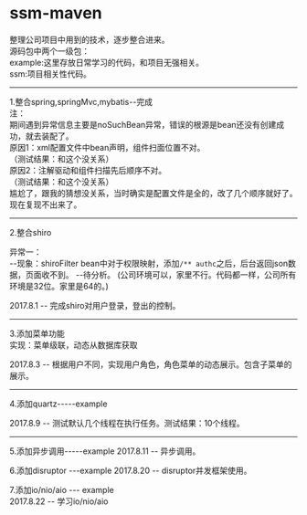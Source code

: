 # ssm-maven
整理公司项目中用到的技术，逐步整合进来。  
源码包中两个一级包：  
example:这里存放日常学习的代码，和项目无强相关。  
ssm:项目相关性代码。   
 
-------------------------------------
1.整合spring,springMvc,mybatis--完成  
注：  
期间遇到异常信息主要是noSuchBean异常，错误的根源是bean还没有创建成功，就去装配了。  
原因1：xml配置文件中bean声明，组件扫面位置不对。  
（测试结果：和这个没关系）  
原因2：注解驱动和组件扫描先后顺序不对。  
（测试结果：和这个没关系）  
尴尬了，跟我的猜想没关系，当时确实是配置文件是全的，改了几个顺序就好了。现在复现不出来了。  

--------------------------------------
2.整合shiro

异常一：  
--现象：shiroFilter bean中对于权限映射，添加```/** authc```之后，后台返回json数据，页面收不到。 --待分析。
(公司环境可以，家里不行。代码都一样，公司所有环境是32位。家里是64的。)

2017.8.1 -- 完成shiro对用户登录，登出的控制。

-----------------------------------
3.添加菜单功能  
实现：菜单级联，动态从数据库获取

2017.8.3 -- 根据用户不同，实现用户角色，角色菜单的动态展示。包含子菜单的展示。

-----------------------------------
4.添加quartz-----example
  
2017.8.9 -- 测试默认几个线程在执行任务。测试结果：10个线程。  

----------------------------------
5.添加异步调用-----example
2017.8.11 -- 异步调用。

6.添加disruptor ---example
2017.8.20 -- disruptor并发框架使用。  

7.添加io/nio/aio --- example  
2017.8.22 -- 学习io/nio/aio



 